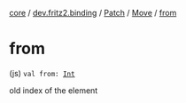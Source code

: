 [core](../../../index.md) / [dev.fritz2.binding](../../index.md) / [Patch](../index.md) / [Move](index.md) / [from](./from.md)

# from

(js) `val from: `[`Int`](https://kotlinlang.org/api/latest/jvm/stdlib/kotlin/-int/index.html)

old index of the element

